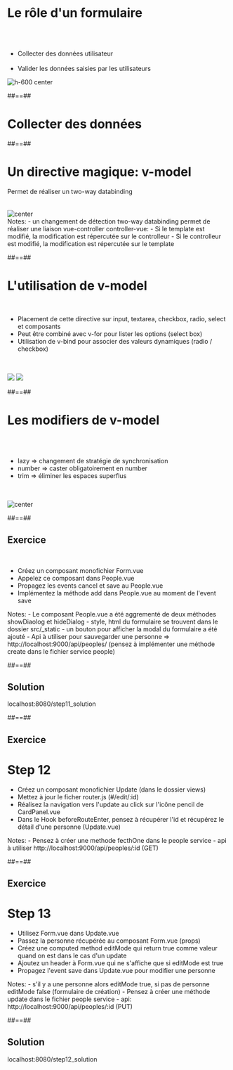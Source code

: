 <!-- .slide: class="sfeir-basic-slide" -->
# Le rôle d'un formulaire
<br><br>
<div class="flex-row">
    <ul>
        <li>Collecter des données utilisateur</li><br>
        <li>Valider les données saisies par les utilisateurs</li>
    </ul>
    <img alt="h-600 center" src="assets/images/school/forms/google_forms.png">
</div>

##==##

<!-- .slide: class="transition-white sfeir-bg-pink" -->
# Collecter des données

##==##

<!-- .slide: class="sfeir-basic-slide" -->
# Un directive magique: v-model
<div>
    <div>Permet de réaliser un</strong> two-way databinding</strong></div><br><br>
    <img alt="center" src="assets/images/school/forms/v-model_basic.png">
</div>
Notes:
- un changement de détection two-way databinding permet de réaliser une liaison vue-controller controller-vue:
- Si le template est modifié, la modification est répercutée sur le controlleur
- Si le controlleur est modifié, la modification est répercutée sur le template

##==##

<!-- .slide: class="sfeir-basic-slide" -->
# L'utilisation de v-model
<br>
<div>
    <ul>
        <li>Placement de cette directive sur input, textarea, checkbox, radio, select et composants</li>
        <li>Peut être combiné avec v-for pour lister les options (select box)</li>
        <li>Utilisation de v-bind pour associer des valeurs dynamiques (radio / checkbox)</li>
    </ul><br><br>
    <div class="flex-row">
        <img src="assets/images/school/forms/checkbox.png">
        <img src="assets/images/school/forms/radio.png">
    </div>
</div>

##==##

<!-- .slide: class="sfeir-basic-slide" -->
# Les modifiers de v-model
<br><br>
<ul>
    <li>lazy => changement de stratégie de synchronisation</li>
    <li>number => caster obligatoirement en number</li>
    <li>trim => éliminer les espaces superflus</li>
</ul>
<br><br>
<img alt="center" src="assets/images/school/forms/v-model_modificators.png">

##==##

<!-- .slide: class="sfeir-bg-pink exercice" -->
## Exercice
<br>
<ul>
    <li>Créez un composant monofichier Form.vue</li>
    <li>Appelez ce composant dans People.vue</li>
    <li>Propagez les events cancel et save au People.vue</li>
    <li>Implémentez la méthode add dans People.vue au moment de l'event save</li>
</ul>
Notes:
 - Le composant People.vue a été aggrementé de deux méthodes showDiaolog et hideDialog
 - style, html du formulaire se trouvent dans le dossier src/_static
 - un bouton pour afficher la modal du formulaire a été ajouté
 - Api à utiliser pour sauvegarder une personne => http://localhost:9000/api/peoples/ (pensez à implémenter une méthode create dans le fichier service people)

 ##==##

 <!-- .slide: class="sfeir-bg-blue exercice" -->
 ## Solution
 <span class="full-center">localhost:8080/step11_solution</span>

 ##==##

 <!-- .slide: class="sfeir-bg-pink exercice" -->
 ## Exercice
 <h1>Step 12</h1>
<ul>
    <li>Créez un composant monofichier Update (dans le dossier views)</li>
    <li>Mettez à jour le ficher router.js (#/edit/:id)</li>
    <li>Réalisez la navigation vers l'update au click sur l'icône pencil de CardPanel.vue</li>
    <li>Dans le Hook beforeRouteEnter, pensez à récupérer l'id et récupérez le détail d'une personne (Update.vue)</li>
</ul>
Notes:
 - Pensez à créer une methode fecthOne dans le people service
 - api à utiliser http://localhost:9000/api/peoples/:id (GET)

 ##==##

 <!-- .slide: class="sfeir-bg-pink exercice" -->
 ## Exercice
 <h1>Step 13</h1>
<ul>
    <li>Utilisez Form.vue dans Update.vue</li>
    <li>Passez la personne récupérée au composant Form.vue (props)</li>
    <li>Créez une computed method editMode qui return true comme valeur quand on est dans le cas d'un update</li>
    <li>Ajoutez un header à Form.vue qui ne s'affiche que si editMode est true</li>
    <li>Propagez l'event save dans Update.vue pour modifier une personne</li>
</ul>
Notes:
 - s'il y a une personne alors editMode true, si pas de personne editMode false (formulaire de création)
 - Pensez à créer une méthode update dans le fichier people service
 - api:  http://localhost:9000/api/peoples/:id (PUT)

 ##==##

 <!-- .slide: class="sfeir-bg-blue exercice" -->
 ## Solution
 <span class="full-center">localhost:8080/step12_solution</span>
